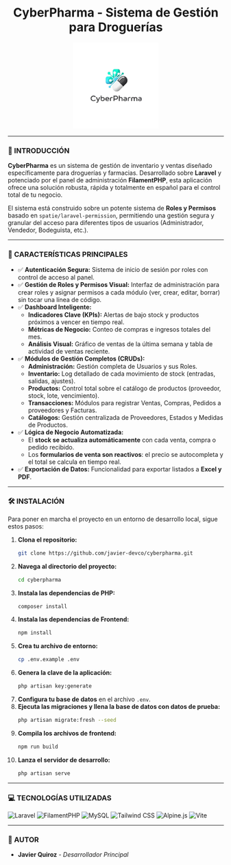 <div align="center">
  <h1><strong>CyberPharma - Sistema de Gestión para Droguerías</strong></h1>
  <img src="public/images/logo_completo.png" alt="CyberPharma Logo" width="200"/>
</div>

---

### **📖 INTRODUCCIÓN**

**CyberPharma** es un sistema de gestión de inventario y ventas diseñado específicamente para droguerías y farmacias. Desarrollado sobre **Laravel** y potenciado por el panel de administración **FilamentPHP**, esta aplicación ofrece una solución robusta, rápida y totalmente en español para el control total de tu negocio.

El sistema está construido sobre un potente sistema de **Roles y Permisos** basado en `spatie/laravel-permission`, permitiendo una gestión segura y granular del acceso para diferentes tipos de usuarios (Administrador, Vendedor, Bodeguista, etc.).

---

### **🚀 CARACTERÍSTICAS PRINCIPALES**

- ✅ **Autenticación Segura:** Sistema de inicio de sesión por roles con control de acceso al panel.
- ✅ **Gestión de Roles y Permisos Visual:** Interfaz de administración para crear roles y asignar permisos a cada módulo (ver, crear, editar, borrar) sin tocar una línea de código.
- ✅ **Dashboard Inteligente:**
    - **Indicadores Clave (KPIs):** Alertas de bajo stock y productos próximos a vencer en tiempo real.
    - **Métricas de Negocio:** Conteo de compras e ingresos totales del mes.
    - **Análisis Visual:** Gráfico de ventas de la última semana y tabla de actividad de ventas reciente.
- ✅ **Módulos de Gestión Completos (CRUDs):**
    - **Administración:** Gestión completa de Usuarios y sus Roles.
    - **Inventario:** Log detallado de cada movimiento de stock (entradas, salidas, ajustes).
    - **Productos:** Control total sobre el catálogo de productos (proveedor, stock, lote, vencimiento).
    - **Transacciones:** Módulos para registrar Ventas, Compras, Pedidos a proveedores y Facturas.
    - **Catálogos:** Gestión centralizada de Proveedores, Estados y Medidas de Productos.
- ✅ **Lógica de Negocio Automatizada:**
    - El **stock se actualiza automáticamente** con cada venta, compra o pedido recibido.
    - Los **formularios de venta son reactivos**: el precio se autocompleta y el total se calcula en tiempo real.
- ✅ **Exportación de Datos:** Funcionalidad para exportar listados a **Excel y PDF**.

---

### **🛠️ INSTALACIÓN**

Para poner en marcha el proyecto en un entorno de desarrollo local, sigue estos pasos:

1.  **Clona el repositorio:**
    ```bash
    git clone https://github.com/javier-devco/cyberpharma.git
    ```
2.  **Navega al directorio del proyecto:**
    ```bash
    cd cyberpharma
    ```
3.  **Instala las dependencias de PHP:**
    ```bash
    composer install
    ```
4.  **Instala las dependencias de Frontend:**
    ```bash
    npm install
    ```
5.  **Crea tu archivo de entorno:**
    ```bash
    cp .env.example .env
    ```
6.  **Genera la clave de la aplicación:**
    ```bash
    php artisan key:generate
    ```
7.  **Configura tu base de datos** en el archivo `.env`.
8.  **Ejecuta las migraciones y llena la base de datos con datos de prueba:**
    ```bash
    php artisan migrate:fresh --seed
    ```
9.  **Compila los archivos de frontend:**
    ```bash
    npm run build
    ```
10. **Lanza el servidor de desarrollo:**
    ```bash
    php artisan serve
    ```

---

### **💻 TECNOLOGÍAS UTILIZADAS**

![Laravel](https://img.shields.io/badge/Laravel-FF2D20?style=for-the-badge&logo=laravel&logoColor=white)
![FilamentPHP](https://img.shields.io/badge/FilamentPHP-F59E0B?style=for-the-badge&logo=php&logoColor=white)
![MySQL](https://img.shields.io/badge/MySQL-4479A1?style=for-the-badge&logo=mysql&logoColor=white)
![Tailwind CSS](https://img.shields.io/badge/Tailwind_CSS-38B2AC?style=for-the-badge&logo=tailwind-css&logoColor=white)
![Alpine.js](https://img.shields.io/badge/Alpine.js-77C1D2?style=for-the-badge&logo=alpine.js&logoColor=white)
![Vite](https://img.shields.io/badge/Vite-646CFF?style=for-the-badge&logo=vite&logoColor=white)

---

### **👤 AUTOR**

*   **Javier Quiroz** - *Desarrollador Principal*
